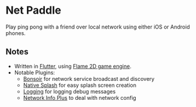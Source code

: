 # Net Paddle

Play ping pong with a friend over local network using either iOS or Android phones.

## Notes
* Written in [Flutter](https://flutter.dev/), using [Flame 2D game engine](https://flame-engine.org/).
* Notable Plugins:
  * [Bonsoir](https://pub.dev/packages/bonsoir) for network service broadcast and discovery
  * [Native Splash](https://pub.dev/packages/flutter_native_splash) for easy splash screen creation
  * [Logging](https://pub.dev/packages/logging) for logging debug messages
  * [Network Info Plus](https://pub.dev/packages/network_info_plus) to deal with network config
